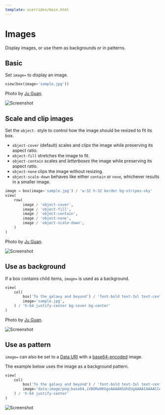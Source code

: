 ```yaml
---
template: overrides/main.html
---
```

# Images

Display images, or use them as backgrounds or in patterns.

## Basic

Set `image=` to display an image.


```py
view(box(image='sample.jpg'))
```


Photo by [Ju Guan](https://unsplash.com/@guanju223?utm_source=unsplash&utm_medium=referral&utm_content=creditCopyText).


![Screenshot](assets/screenshots/image_basic.png)


## Scale and clip images

Set the `object-` style to control how the image should be resized to fit its box.

- `object-cover` (default) scales and *clips* the image while preserving its aspect ratio.
- `object-fill` stretches the image to fit.
- `object-contain` scales and *letterboxes* the image while preserving its aspect ratio.
- `object-none` clips the image without resizing.
- `object-scale-down` behaves like either `contain` or `none`, whichever results in a smaller image.


```py
image = box(image='sample.jpg') / 'w-32 h-32 border bg-stripes-sky'
view(
    row(
        image / 'object-cover',
        image / 'object-fill',
        image / 'object-contain',
        image / 'object-none',
        image / 'object-scale-down',
    )
)
```


Photo by [Ju Guan](https://unsplash.com/@guanju223?utm_source=unsplash&utm_medium=referral&utm_content=creditCopyText).


![Screenshot](assets/screenshots/image_fit.png)


## Use as background

If a box contains child items, `image=` is used as a background.


```py
view(
    col(
        box('To the galaxy and beyond') / 'font-bold text-3xl text-center text-white',
        image='sample.jpg',
    ) / 'h-64 justify-center bg-cover bg-center'
)
```


Photo by [Ju Guan](https://unsplash.com/@guanju223?utm_source=unsplash&utm_medium=referral&utm_content=creditCopyText).


![Screenshot](assets/screenshots/image_background.png)


## Use as pattern

`image=` can also be set to a [Data URI](https://developer.mozilla.org/en-US/docs/Web/HTTP/Basics_of_HTTP/Data_URIs)
with a [base64-encoded](https://en.wikipedia.org/wiki/Base64) image.

The example below uses the image as a background pattern.


```py
view(
    col(
        box('To the galaxy and beyond') / 'font-bold text-3xl text-center text-white',
        image='data:image/png;base64,iVBORw0KGgoAAAANSUhEUgAAAAIAAAACCAYAAABytg0kAAAAEUlEQVQIHWNggIBiEGUFxJUABisBJ85jLc8AAAAASUVORK5CYII=',
    ) / 'h-64 justify-center'
)
```


![Screenshot](assets/screenshots/image_background_pattern.png)
